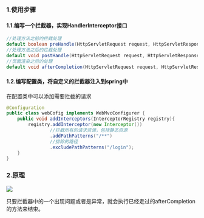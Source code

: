 ### 1.使用步骤

#### 1.1.编写一个拦截器，实现HandlerInterceptor接口

```java 
//处理方法之前的拦截处理
default boolean preHandle(HttpServletRequest request, HttpServletResponse response, Object handler)throws Exception;
//处理方法之后的拦截处理
default void postHandle(HttpServletRequest request, HttpServletResponse response, Object handler,@Nullable ModelAndView modelAndView) throws Exception 
//页面渲染之后的处理
default void afterCompletion(HttpServletRequest request, HttpServletResponse response, Object handler,@Nullable Exception ex) throws Exception
```

#### 1.2.编写配置类，将自定义的拦截器注入到spring中

在配置类中可以添加需要拦截的请求

```java
@Configuration
public class webCofig implements WebMvcConfigurer {
    public void addInterceptors(InterceptorRegistry registry){
        registry.addInterceptor(new Interceptor())
                //拦截所有的请求资源，包括静态资源
                .addPathPatterns("/**")
                //排除的路径
                .excludePathPatterns("/login");
    }
}
```

### 2.原理

![](D:\20-workspace\myRpository\image\springmvc拦截器原理.png)

只要拦截器中的一个出现问题或者是异常，就会执行已经走过的afterCompletion的方法来结束。
